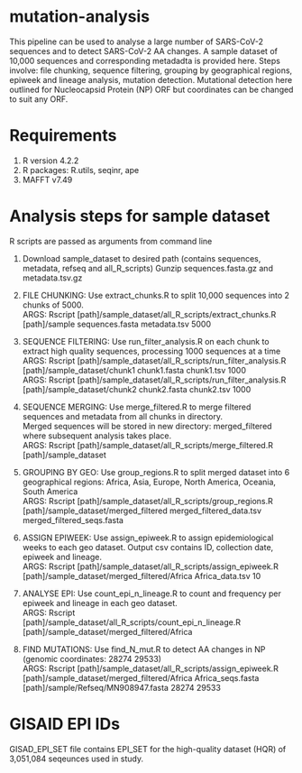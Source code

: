 # mutation-analysis
This pipeline can be used to analyse a large number of SARS-CoV-2 sequences and to detect SARS-CoV-2 AA changes. A sample dataset of 10,000 sequences and corresponding metadadta is provided here. 
Steps involve: file chunking, sequence filtering, grouping by geographical regions, epiweek and lineage analysis, mutation detection. Mutational detection here outlined for Nucleocapsid Protein (NP) ORF but coordinates can be changed to suit any ORF.

# Requirements
1. R version 4.2.2
2. R packages: R.utils, seqinr, ape
3. MAFFT v7.49

# Analysis steps for sample dataset
R scripts are passed as arguments from command line

1. Download sample_dataset to desired path (contains sequences, metadata, refseq and all_R_scripts)
Gunzip sequences.fasta.gz and metadata.tsv.gz

2. FILE CHUNKING: Use extract_chunks.R to split 10,000 sequences into 2 chunks of 5000.  
ARGS: Rscript [path]/sample_dataset/all_R_scripts/extract_chunks.R [path]/sample sequences.fasta metadata.tsv 5000  

3. SEQUENCE FILTERING: Use run_filter_analysis.R on each chunk to extract high quality sequences, processing 1000 sequences at a time  
ARGS: Rscript [path]/sample_dataset/all_R_scripts/run_filter_analysis.R [path]/sample_dataset/chunk1 chunk1.fasta chunk1.tsv 1000  
ARGS: Rscript [path]/sample_dataset/all_R_scripts/run_filter_analysis.R [path]/sample_dataset/chunk2 chunk2.fasta chunk2.tsv 1000  

4. SEQUENCE MERGING: Use merge_filtered.R to merge filtered sequences and metadata from all chunks in directory.  
Merged sequences will be stored in new directory: merged_filtered where subsequent analysis takes place.  
ARGS: Rscript [path]/sample_dataset/all_R_scripts/merge_filtered.R [path]/sample_dataset  

4. GROUPING BY GEO: Use group_regions.R to split merged dataset into 6 geographical regions: Africa, Asia, Europe, North America, Oceania, South America  
ARGS: Rscript [path]/sample_dataset/all_R_scripts/group_regions.R [path]/sample_dataset/merged_filtered merged_filtered_data.tsv merged_filtered_seqs.fasta  

5. ASSIGN EPIWEEK: Use assign_epiweek.R to assign epidemiological weeks to each geo dataset. Output csv contains ID, collection date, epiweek and lineage.  
ARGS: Rscript [path]/sample_dataset/all_R_scripts/assign_epiweek.R [path]/sample_dataset/merged_filtered/Africa Africa_data.tsv 10  

6. ANALYSE EPI: Use count_epi_n_lineage.R to count and frequency per epiweek and lineage in each geo dataset.  
ARGS: Rscript [path]/sample_dataset/all_R_scripts/count_epi_n_lineage.R [path]/sample_dataset/merged_filtered/Africa  

7. FIND MUTATIONS: Use find_N_mut.R to detect AA changes in NP (genomic coordinates: 28274 29533)  
ARGS: Rscript [path]/sample_dataset/all_R_scripts/assign_epiweek.R [path]/sample_dataset/merged_filtered/Africa Africa_seqs.fasta [path]/sample/Refseq/MN908947.fasta 28274 29533  

# GISAID EPI IDs
GISAD_EPI_SET file contains EPI_SET for the high-quality dataset (HQR) of 3,051,084 seqeunces used in study.


